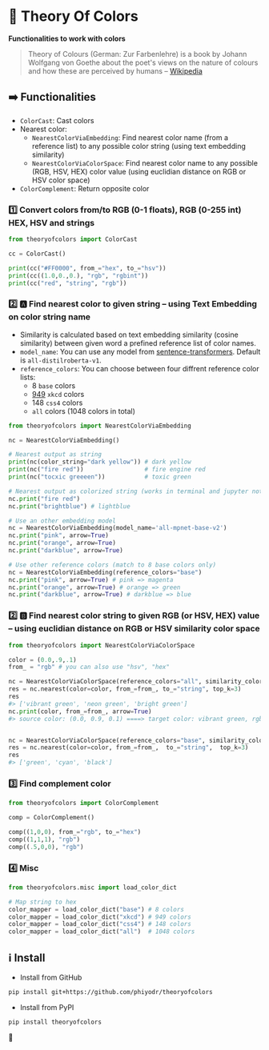 # :art: Theory Of Colors

**Functionalities to work with colors**

> Theory of Colours (German: Zur Farbenlehre) is a book by Johann Wolfgang von Goethe about the poet's views on the nature of colours and how these are perceived by humans – [Wikipedia](https://en.wikipedia.org/wiki/Theory_of_Colours)


## :arrow_right: Functionalities

* `ColorCast`: Cast colors
* Nearest color:
	* `NearestColorViaEmbedding`: Find nearest color name (from a reference list) to any possible color string (using text embedding similarity) 
	* `NearestColorViaColorSpace`: Find nearest color name to any possible (RGB, HSV, HEX) color value (using euclidian distance on RGB or HSV color space) 	 
* `ColorComplement`: Return opposite color 

### :one: Convert colors from/to RGB (0-1 floats), RGB (0-255 int) HEX, HSV and strings

```python
from theoryofcolors import ColorCast

cc = ColorCast()

print(cc("#FF0000", from_="hex", to_="hsv"))
print(cc((1.0,0.,0.), "rgb", "rgbint"))
print(cc("red", "string", "rgb"))

```

### :two: :a: Find nearest color to given string – using Text Embedding on color string name

* Similarity is calculated based on text embedding similarity (cosine similarity) between given word a prefined reference list of color names.
* `model_name`: You can use any model from [sentence-transformers](https://www.sbert.net/docs/pretrained_models.html). Default is `all-distilroberta-v1`.
* `reference_colors`: You can choose between four diffrent reference color lists:
	* 8 `base` colors
	* [949](https://blog.xkcd.com/2010/05/03/color-survey-results/) `xkcd` colors
	* 148 `css4` colors
	* `all` colors (1048 colors in total)


```python
from theoryofcolors import NearestColorViaEmbedding

nc = NearestColorViaEmbedding()

# Nearest output as string
print(nc(color_string="dark yellow")) # dark yellow
print(nc("fire red"))                 # fire engine red
print(nc("tocxic greeeen"))           # toxic green

# Nearest output as colorized string (works in terminal and jupyter notebook)
nc.print("fire red")
nc.print("brightblue") # lightblue

# Use an other embedding model
nc = NearestColorViaEmbedding(model_name='all-mpnet-base-v2')
nc.print("pink", arrow=True)
nc.print("orange", arrow=True)
nc.print("darkblue", arrow=True)

# Use other reference colors (match to 8 base colors only)
nc = NearestColorViaEmbedding(reference_colors="base")
nc.print("pink", arrow=True) # pink => magenta
nc.print("orange", arrow=True) # orange => green
nc.print("darkblue", arrow=True) # darkblue => blue
```

### :two: :b: Find nearest color string to given RGB (or HSV, HEX) value – using euclidian distance on RGB or HSV similarity color space


```python
from theoryofcolors import NearestColorViaColorSpace

color = (0.0,.9,.1)
from_ = "rgb" # you can also use "hsv", "hex"

nc = NearestColorViaColorSpace(reference_colors="all", similarity_color_space="rgb")
res = nc.nearest(color=color, from_=from_, to_="string", top_k=3)
res
#> ['vibrant green', 'neon green', 'bright green']
nc.print(color, from_=from_, arrow=True)
#> source color: (0.0, 0.9, 0.1) ====> target color: vibrant green, rgb: (0.04, 0.87, 0.03)


nc = NearestColorViaColorSpace(reference_colors="base", similarity_color_space="rgb")
res = nc.nearest(color=color, from_=from_,  to_="string",  top_k=3)
res
#> ['green', 'cyan', 'black']
```


### :three: Find complement color

```python
from theoryofcolors import ColorComplement

comp = ColorComplement()

comp((1,0,0), from_="rgb", to_="hex")
comp((1,1,1), "rgb")
comp((.5,0,0), "rgb")
```

### :four: Misc

```python
from theoryofcolors.misc import load_color_dict

# Map string to hex
color_mapper = load_color_dict("base") # 8 colors
color_mapper = load_color_dict("xkcd") # 949 colors
color_mapper = load_color_dict("css4") # 148 colors
color_mapper = load_color_dict("all")  # 1048 colors
```

## :information_source: Install

* Install from GitHub

```bash
pip install git+https://github.com/phiyodr/theoryofcolors
```

* Install from PyPI

```bash
pip install theoryofcolors
```


:sunflower: